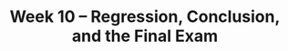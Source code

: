---
    title: Week 10 – Regression, Conclusion, and the Final Exam
    weekNumber: 10
    days:
      - date: 2022-3-7
        events:
          "**LEC 25**{: .label .label-lecture } Regression and Least Squares":
            "[CIT 15.2-15.3](https://inferentialthinking.com/chapters/15/2/Regression_Line.html)"
                
          "**DIS 9**{: .label .label-disc } CLT and Review":
      - date: 2022-3-8
        events:
          
          "**Lab 8**{: .label .label-lab } **Regression (due 3/8)**":
      - date: 2022-3-9
        events:
          "**LEC 26**{: .label .label-lecture } Review":
          "**PROJ**{: .label .label-proj } **[Final Project (due 3/9)](http://datahub.ucsd.edu/user-redirect/git-sync?repo=https://github.com/dsc-courses/dsc10-2022-wi&subPath=projects/final_project/project.ipynb)** ([find a partner](https://docs.google.com/spreadsheets/d/1m5eDcFdYTQq5bu9VRYINZBFgckCyJEOXZFZGZ9bQqKY/edit#gid=0)) ([pair programming](../pair-programming))":
      - date: 2022-3-11
        events:
          "**LEC 27**{: .label .label-lecture } Conclusion":
      - date: 2022-3-12
        events:
          "**Exam**{: .label .label-exam } **Final Exam (remote, 3-6PM)**":
---